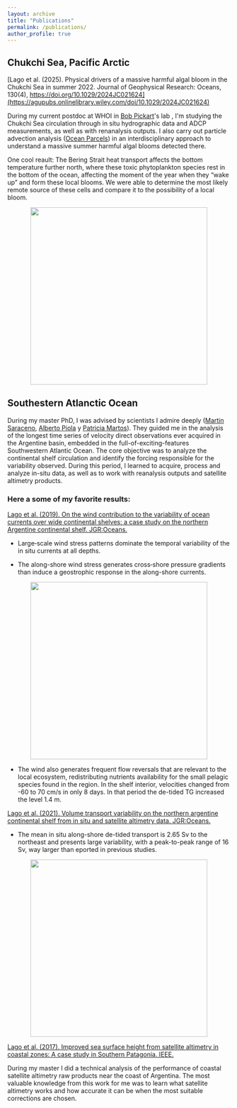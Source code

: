 ```yaml
---
layout: archive
title: "Publications"
permalink: /publications/
author_profile: true
---
```



## Chukchi Sea, Pacific Arctic

[Lago et al. (2025). Physical drivers of a massive harmful algal bloom in the Chukchi Sea in summer 2022. Journal of Geophysical Research: Oceans, 130(4), https://doi.org/10.1029/2024JC021624](https://agupubs.onlinelibrary.wiley.com/doi/10.1029/2024JC021624)

During my current postdoc at WHOI in [Bob Pickart](https://rpickart.whoi.edu/)'s lab , I'm studying the Chukchi Sea circulation through in situ hydrographic data and ADCP measurements, as well as with renanalysis outputs. I also carry out particle advection analysis ([Ocean Parcels](https://oceanparcels.org/)) in an interdisciplinary approach to understand a massive summer harmful algal blooms detected there.



One cool reault:  The Bering Strait heat transport affects the bottom temperature further north, where these toxic phytoplankton species rest in the bottom of the ocean, affecting the moment of the year when they “wake up” and form these local blooms. We were able to determine the most likely remote source of these cells and compare it to the possibility of a local bloom.

<div align="center">
	<img src="https://loreleylago.github.io/files/Figure 05.png" width="400">
</div>

## Southestern Atlanctic Ocean

During my master PhD, I was advised by scientists I admire deeply ([Martin Saraceno](https://www.cima.fcen.uba.ar/~saraceno/CV_saraceno/Welcome.html), [Alberto Piola](https://scholar.google.com.ar/citations?user=iWZi6o8AAAAJ&hl=en) y [Patricia Martos](https://www.researchgate.net/profile/Patricia-Martos)). They guided me in the analysis of the longest time series of velocity direct observations ever acquired in the Argentine basin, embedded in the full-of-exciting-features Southwestern Atlantic Ocean. The core objective was to analyze the continental shelf circulation and identify the forcing responsible for the variability observed.
During this period, I learned to acquire, process and analyze in-situ data, as well as to work with reanalysis outputs and satellite altimetry products.

### Here a some of my favorite results:

[Lago et al. (2019). On the wind contribution to the variability of ocean currents over wide continental shelves: a case study on the northern Argentine continental shelf. JGR:Oceans.](https://agupubs.onlinelibrary.wiley.com/doi/full/10.1029/2019JC015105)

* Large‐scale wind stress patterns dominate the temporal variability of the in situ currents at all depths.

* The along-shore wind stress generates cross‐shore pressure gradients than induce a geostrophic response in the along-shore currents.

<div align="center">
	<img src="https://loreleylago.github.io/files/along shore wind effect on along shore currents 2.png" width="400">
</div>

* The wind also generates frequent flow reversals that are relevant to the local ecosystem, redistributing nutrients availability for the small pelagic species found in the region. In the shelf interior, velocities changed from -60 to 70 cm/s in only 8 days. In that period the de-tided TG increased the level 1.4 m.
  

[Lago et al. (2021). Volume transport variability on the northern argentine continental shelf from in situ and satellite altimetry data. JGR:Oceans.](https://agupubs.onlinelibrary.wiley.com/doi/full/10.1029/2020JC016813)

* The mean in situ along-shore de-tided transport is 2.65 Sv to the northeast and presents large variability, with a peak-to-peak range of 16 Sv, way larger than eported in previous studies.

<div align="center">
	<img src="https://loreleylago.github.io/files/trnasport estimates 2.png" width="400">
</div>



[Lago et al. (2017). Improved sea surface height from satellite altimetry in coastal zones: A case study in Southern Patagonia. IEEE.](https://ieeexplore.ieee.org/abstract/document/7919182)

During my master I did a technical analysis of the performance of coastal satellite altimetry raw products near the coast of Argentina. The most valuable knowledge from this work for me was to learn what satellite altimetry works and how accurate it can be when the most suitable corrections are chosen.
